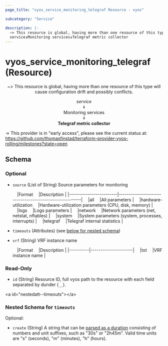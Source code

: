 ```yaml
---
page_title: "vyos_service_monitoring_telegraf Resource - vyos"

subcategory: "Service"

description: |- 
  ~> This resource is global, having more than one resource of this type will cause configuration drift and possibly conflicts.
  service⯯Monitoring services⯯Telegraf metric collector
---
```


# vyos_service_monitoring_telegraf (Resource)
<center>

~> This resource is global, having more than one resource of this type will cause configuration drift and possibly conflicts.

*service*  
⯯  
Monitoring services  
⯯  
**Telegraf metric collector**


</center>

-> This provider is in "early access", please see the current status at: https://github.com/thomasfinstad/terraform-provider-vyos-rolling/milestones?state=open

## Schema

### Optional

- `source` (List of String) Source parameters for monitoring

    &emsp;|Format                &emsp;|Description                                          |
    |------------------------|-------------------------------------------------------|
    &emsp;|all                   &emsp;|All parameters                                       |
    &emsp;|hardware-utilization  &emsp;|Hardware-utilization parameters (CPU, disk, memory)  |
    &emsp;|logs                  &emsp;|Logs parameters                                      |
    &emsp;|network               &emsp;|Network parameters (net, netstat, nftables)          |
    &emsp;|system                &emsp;|System parameters (system, processes, interrupts)    |
    &emsp;|telegraf              &emsp;|Telegraf internal statistics                         |
- `timeouts` (Attributes) (see [below for nested schema](#nestedatt--timeouts))
- `vrf` (String) VRF instance name

    &emsp;|Format  &emsp;|Description        |
    |----------|---------------------|
    &emsp;|txt     &emsp;|VRF instance name  |

### Read-Only

- `id` (String) Resource ID, full vyos path to the resource with each field separated by dunder (`__`).

&lt;a id=&#34;nestedatt--timeouts&#34;&gt;&lt;/a&gt;
### Nested Schema for `timeouts`

Optional:

- `create` (String) A string that can be [parsed as a duration](https://pkg.go.dev/time#ParseDuration) consisting of numbers and unit suffixes, such as &#34;30s&#34; or &#34;2h45m&#34;. Valid time units are &#34;s&#34; (seconds), &#34;m&#34; (minutes), &#34;h&#34; (hours).  
